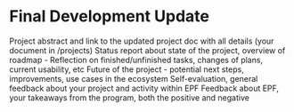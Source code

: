 # Final Development Update


Project abstract and link to the updated project doc with all details (your document in /projects)
Status report about state of the project, overview of roadmap - Reflection on finished/unfinished tasks, changes of plans, current usability, etc
Future of the project - potential next steps, improvements, use cases in the ecosystem
Self-evaluation, general feedback about your project and activity within EPF
Feedback about EPF, your takeaways from the program, both the positive and negative